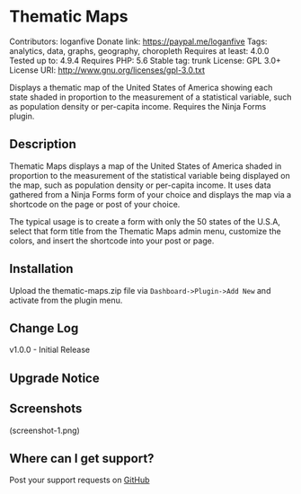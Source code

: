 # Thematic Maps
Contributors: loganfive
Donate link: https://paypal.me/loganfive
Tags: analytics, data, graphs, geography, choropleth
Requires at least: 4.0.0
Tested up to: 4.9.4
Requires PHP: 5.6
Stable tag: trunk
License: GPL 3.0+
License URI: http://www.gnu.org/licenses/gpl-3.0.txt

Displays a thematic map of the United States of America showing each state shaded in proportion to the measurement of a statistical variable, such as population density or per-capita income. Requires the Ninja Forms plugin.

## Description
Thematic Maps displays a map of the United States of America shaded in proportion to the measurement of the statistical variable being displayed on the map, such as population density or per-capita income. It uses data gathered from a Ninja Forms form of your choice and displays the map via a shortcode on the page or post of your choice.

The typical usage is to create a form with only the 50 states of the U.S.A, select that form title from the Thematic Maps admin menu, customize the colors, and insert the shortcode into your post or page.

## Installation
Upload the thematic-maps.zip file via `Dashboard->Plugin->Add New` and activate from the plugin menu.

## Change Log
v1.0.0 - Initial Release

## Upgrade Notice

## Screenshots
(screenshot-1.png)

## Where can I get support?
Post your support requests on [GitHub](https://github.com/garretthunter/thematic-maps/issues) 
